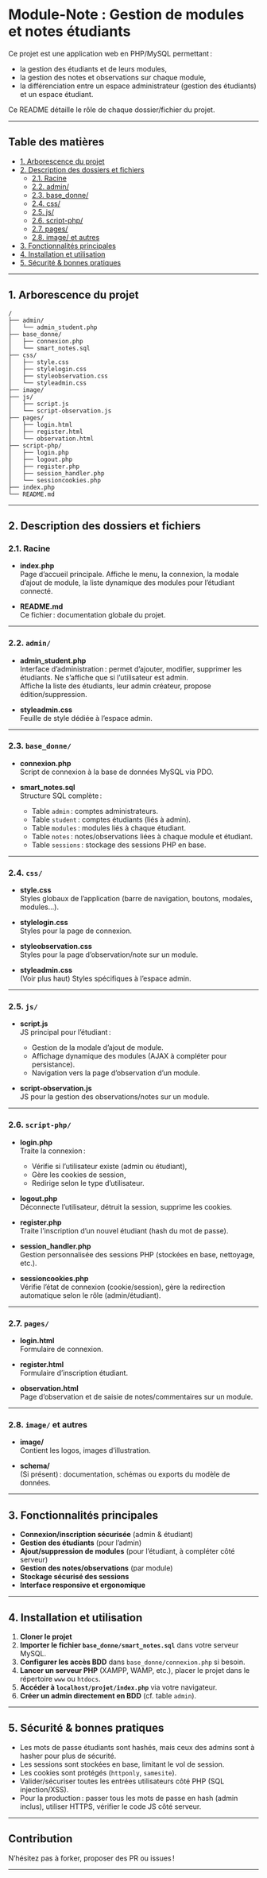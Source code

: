 # Module-Note : Gestion de modules et notes étudiants

Ce projet est une application web en PHP/MySQL permettant :
- la gestion des étudiants et de leurs modules,
- la gestion des notes et observations sur chaque module,
- la différenciation entre un espace administrateur (gestion des étudiants) et un espace étudiant.

Ce README détaille le rôle de chaque dossier/fichier du projet.

---

## Table des matières

- [1. Arborescence du projet](#1-arborescence-du-projet)
- [2. Description des dossiers et fichiers](#2-description-des-dossiers-et-fichiers)
  - [2.1. Racine](#21-racine)
  - [2.2. admin/](#22-admin)
  - [2.3. base_donne/](#23-base_donne)
  - [2.4. css/](#24-css)
  - [2.5. js/](#25-js)
  - [2.6. script-php/](#26-script-php)
  - [2.7. pages/](#27-pages)
  - [2.8. image/ et autres](#28-image-et-autres)
- [3. Fonctionnalités principales](#3-fonctionnalites-principales)
- [4. Installation et utilisation](#4-installation-et-utilisation)
- [5. Sécurité & bonnes pratiques](#5-securite--bonnes-pratiques)

---

## 1. Arborescence du projet

```
/
├── admin/
│   └── admin_student.php
├── base_donne/
│   ├── connexion.php
│   └── smart_notes.sql
├── css/
│   ├── style.css
│   ├── stylelogin.css
│   ├── styleobservation.css
│   └── styleadmin.css
├── image/
├── js/
│   ├── script.js
│   └── script-observation.js
├── pages/
│   ├── login.html
│   ├── register.html
│   └── observation.html
├── script-php/
│   ├── login.php
│   ├── logout.php
│   ├── register.php
│   ├── session_handler.php
│   └── sessioncookies.php
├── index.php
└── README.md
```

---

## 2. Description des dossiers et fichiers

### 2.1. Racine

- **index.php**  
  Page d’accueil principale. Affiche le menu, la connexion, la modale d’ajout de module, la liste dynamique des modules pour l’étudiant connecté.

- **README.md**  
  Ce fichier : documentation globale du projet.

---

### 2.2. `admin/`

- **admin_student.php**  
  Interface d’administration : permet d’ajouter, modifier, supprimer les étudiants. Ne s’affiche que si l’utilisateur est admin.  
  Affiche la liste des étudiants, leur admin créateur, propose édition/suppression.

- **styleadmin.css**  
  Feuille de style dédiée à l’espace admin.

---

### 2.3. `base_donne/`

- **connexion.php**  
  Script de connexion à la base de données MySQL via PDO.

- **smart_notes.sql**  
  Structure SQL complète :  
  - Table `admin` : comptes administrateurs.
  - Table `student` : comptes étudiants (liés à admin).
  - Table `modules` : modules liés à chaque étudiant.
  - Table `notes` : notes/observations liées à chaque module et étudiant.
  - Table `sessions` : stockage des sessions PHP en base.

---

### 2.4. `css/`

- **style.css**  
  Styles globaux de l’application (barre de navigation, boutons, modales, modules…).

- **stylelogin.css**  
  Styles pour la page de connexion.

- **styleobservation.css**  
  Styles pour la page d’observation/note sur un module.

- **styleadmin.css**  
  (Voir plus haut) Styles spécifiques à l’espace admin.

---

### 2.5. `js/`

- **script.js**  
  JS principal pour l’étudiant :  
  - Gestion de la modale d’ajout de module.
  - Affichage dynamique des modules (AJAX à compléter pour persistance).
  - Navigation vers la page d’observation d’un module.

- **script-observation.js**  
  JS pour la gestion des observations/notes sur un module.

---

### 2.6. `script-php/`

- **login.php**  
  Traite la connexion :  
  - Vérifie si l’utilisateur existe (admin ou étudiant),  
  - Gère les cookies de session,  
  - Redirige selon le type d’utilisateur.

- **logout.php**  
  Déconnecte l’utilisateur, détruit la session, supprime les cookies.

- **register.php**  
  Traite l’inscription d’un nouvel étudiant (hash du mot de passe).

- **session_handler.php**  
  Gestion personnalisée des sessions PHP (stockées en base, nettoyage, etc.).

- **sessioncookies.php**  
  Vérifie l’état de connexion (cookie/session), gère la redirection automatique selon le rôle (admin/étudiant).

---

### 2.7. `pages/`

- **login.html**  
  Formulaire de connexion.

- **register.html**  
  Formulaire d’inscription étudiant.

- **observation.html**  
  Page d’observation et de saisie de notes/commentaires sur un module.

---

### 2.8. `image/` et autres

- **image/**  
  Contient les logos, images d’illustration.

- **schema/**  
  (Si présent) : documentation, schémas ou exports du modèle de données.

---

## 3. Fonctionnalités principales

- **Connexion/inscription sécurisée** (admin & étudiant)
- **Gestion des étudiants** (pour l’admin)
- **Ajout/suppression de modules** (pour l’étudiant, à compléter côté serveur)
- **Gestion des notes/observations** (par module)
- **Stockage sécurisé des sessions**
- **Interface responsive et ergonomique**

---

## 4. Installation et utilisation

1. **Cloner le projet**
2. **Importer le fichier `base_donne/smart_notes.sql`** dans votre serveur MySQL.
3. **Configurer les accès BDD** dans `base_donne/connexion.php` si besoin.
4. **Lancer un serveur PHP** (XAMPP, WAMP, etc.), placer le projet dans le répertoire `www` ou `htdocs`.
5. **Accéder à `localhost/projet/index.php`** via votre navigateur.
6. **Créer un admin directement en BDD** (cf. table `admin`).

---

## 5. Sécurité & bonnes pratiques

- Les mots de passe étudiants sont hashés, mais ceux des admins sont à hasher pour plus de sécurité.
- Les sessions sont stockées en base, limitant le vol de session.
- Les cookies sont protégés (`httponly`, `samesite`).
- Valider/sécuriser toutes les entrées utilisateurs côté PHP (SQL injection/XSS).
- Pour la production : passer tous les mots de passe en hash (admin inclus), utiliser HTTPS, vérifier le code JS côté serveur.

---

## Contribution

N’hésitez pas à forker, proposer des PR ou issues !

---
